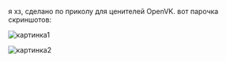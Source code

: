 я хз, сделано по приколу для ценителей OpenVK.
вот парочка скриншотов:

![картинка1](https://github.com/user-attachments/assets/51975fed-339a-448e-a2d8-9db2a98757ff)

![картинка2](https://github.com/user-attachments/assets/ccd3ebc4-d563-42aa-a795-1708067c3fc8)
